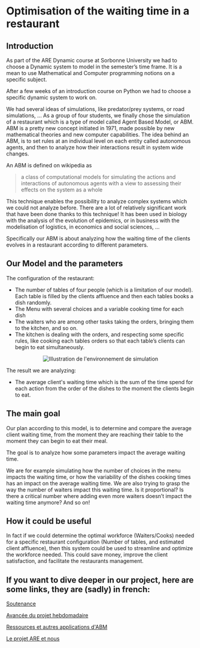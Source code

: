 # Optimisation of the waiting time in a restaurant

## Introduction

As part of the ARE Dynamic course at Sorbonne University we had to choose a Dynamic system to model in the semester’s time frame. It is a mean to use Mathematical and Computer programming notions on a specific subject.

After a few weeks of an introduction course on Python we had to choose a specific dynamic system to work on.

We had several ideas of simulations, like predator/prey systems, or road simulations, ...
As a group of four students, we finally chose the simulation of a restaurant which is a type of model called Agent Based Model, or ABM.
ABM is a pretty new concept initiated in 1971, made possible by new mathematical theories and new computer capabilities.
The idea behind an ABM, is to set rules at an individual level on each entity called autonomous agents, and then to analyze how their interactions result in system wide changes.

An ABM is defined on wikipedia as 

> a class of computational models for simulating the actions and interactions of autonomous agents with a view to assessing their effects on the system as a whole

This technique enables the possibility to analyze complex systems which we could not analyze before.
There are a lot of relatively significant work that have been done thanks to this technique! 
It has been used in biology with the analysis of the evolution of epidemics, or in business with the modelisation of logistics, in economics and social sciences, …

Specifically our ABM is about analyzing how the waiting time of the clients evolves in a restaurant according to different parameters. 

## Our Model and the parameters

The configuration of the restaurant:

- The number of tables of four people (which is a limitation of our model). Each table is filled by the clients affluence and then each tables books a dish randomly.
- The Menu with several choices and a variable cooking time for each dish
- The waiters who are among other tasks taking the orders, bringing them to the kitchen, and so on.
- The kitchen is dealing with the orders, and respecting some specific rules, like cooking each tables orders so that each table’s clients can begin to eat simultaneously. 

<p align="center">
   <img src="https://github.com/TortueDivine/are_dynamic/blob/master/Pr%C3%A9sentation/Restaurant_test_1.jpg?raw=true" alt="Illustration de l'environnement de simulation"/>

</p>

The result we are analyzing:

- The average client's waiting time which is the sum of the time spend for each action from the order of the dishes to the moment the clients begin to eat.

## The main goal

Our plan according to this model, is to determine and compare the average client waiting time, from the moment they are reaching their table to the moment they can begin to eat their meal.

The goal is to analyze how some parameters impact the average waiting time.

We are for example simulating how the number of choices in the menu impacts the waiting time, or how the variability of the dishes cooking times has an impact on the average waiting time.
We are also trying to grasp the way the number of waiters impact this waiting time. Is it proportional? Is there a critical number where adding even more waiters doesn’t impact the waiting time anymore? And so on!

## How it could be useful

In fact if we could determine the optimal workforce (Waiters/Cooks) needed for a specific restaurant configuration (Number of tables, and estimated client affluence), then this system could be used to streamline and optimize the workforce needed. This could save money, improve the client satisfaction, and facilitate the restaurants management.

## If you want to dive deeper in our project, here are some links, they are (sadly) in french:
[Soutenance](soutenance.md)

[Avancée du projet hebdomadaire](Blog.md)

[Ressources et autres applications d'ABM](ExemplesDocu.md)

[Le projet ARE et nous](Nous.connaitre.ARE.md)
